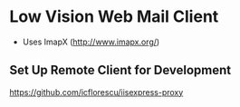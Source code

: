 # Low Vision Web Mail Client #

* Uses ImapX (http://www.imapx.org/)

## Set Up Remote Client for Development ##

https://github.com/icflorescu/iisexpress-proxy


